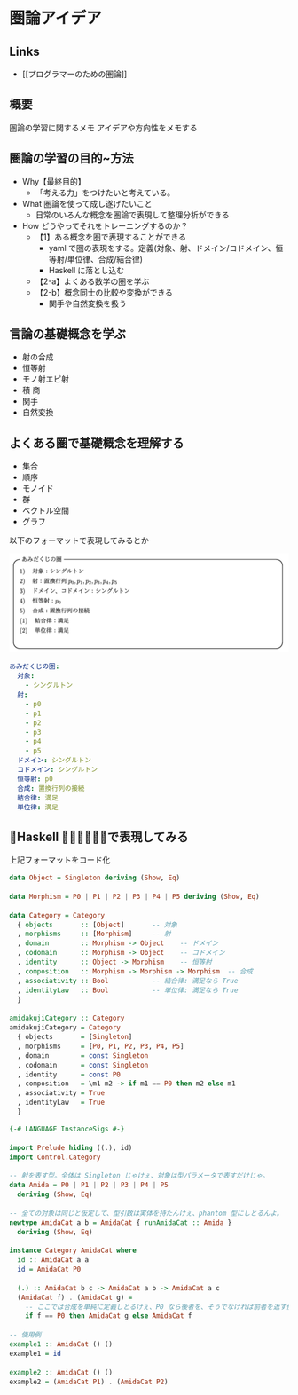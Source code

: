 # 圏論アイデア

## Links
- [[プログラマーのための圏論]]

## 概要

圏論の学習に関するメモ
アイデアや方向性をメモする

## 圏論の学習の目的~方法

- Why【最終目的】
	- 「考える力」をつけたいと考えている。
- What 圏論を使って成し遂げたいこと
	- 日常のいろんな概念を圏論で表現して整理分析ができる
- How どうやってそれをトレーニングするのか？
	- 【1】ある概念を圏で表現することができる
		- yaml で圏の表現をする。定義(対象、射、ドメイン/コドメイン、恒等射/単位律、合成/結合律)
		- Haskell に落とし込む
	- 【2-a】よくある数学の圏を学ぶ
	- 【2-b】概念同士の比較や変換ができる
		- 関手や自然変換を扱う

## 言論の基礎概念を学ぶ

- 射の合成
- 恒等射
- モノ射エピ射
- 積 商
- 関手
- 自然変換

## よくある圏で基礎概念を理解する

- 集合
- 順序
- モノイド
- 群
- ベクトル空間
- グラフ

以下のフォーマットで表現してみるとか

![](i/%E3%82%B9%E3%82%AF%E3%83%AA%E3%83%BC%E3%83%B3%E3%82%B7%E3%83%A7%E3%83%83%E3%83%88%202025-04-03%206.48.57.png)

```yaml
あみだくじの圏:
  対象:
    - シングルトン
  射:
    - p0
    - p1
    - p2
    - p3
    - p4
    - p5
  ドメイン: シングルトン
  コドメイン: シングルトン
  恒等射: p0
  合成: 置換行列の接続
  結合律: 満足
  単位律: 満足
```

## Haskell で表現してみる

上記フォーマットをコード化
```haskell
data Object = Singleton deriving (Show, Eq)

data Morphism = P0 | P1 | P2 | P3 | P4 | P5 deriving (Show, Eq)

data Category = Category
  { objects       :: [Object]       -- 対象
  , morphisms     :: [Morphism]     -- 射
  , domain        :: Morphism -> Object    -- ドメイン
  , codomain      :: Morphism -> Object    -- コドメイン
  , identity      :: Object -> Morphism    -- 恒等射
  , composition   :: Morphism -> Morphism -> Morphism  -- 合成
  , associativity :: Bool           -- 結合律: 満足なら True
  , identityLaw   :: Bool           -- 単位律: 満足なら True
  }

amidakujiCategory :: Category
amidakujiCategory = Category
  { objects       = [Singleton]
  , morphisms     = [P0, P1, P2, P3, P4, P5]
  , domain        = const Singleton
  , codomain      = const Singleton
  , identity      = const P0
  , composition   = \m1 m2 -> if m1 == P0 then m2 else m1
  , associativity = True
  , identityLaw   = True
  }
```

```haskell
{-# LANGUAGE InstanceSigs #-}

import Prelude hiding ((.), id)
import Control.Category

-- 射を表す型。全体は Singleton じゃけぇ、対象は型パラメータで表すだけじゃ。
data Amida = P0 | P1 | P2 | P3 | P4 | P5
  deriving (Show, Eq)

-- 全ての対象は同じと仮定して、型引数は実体を持たんけぇ、phantom 型にしとるんよ。
newtype AmidaCat a b = AmidaCat { runAmidaCat :: Amida }
  deriving (Show, Eq)

instance Category AmidaCat where
  id :: AmidaCat a a
  id = AmidaCat P0

  (.) :: AmidaCat b c -> AmidaCat a b -> AmidaCat a c
  (AmidaCat f) . (AmidaCat g) =
    -- ここでは合成を単純に定義しとるけぇ、P0 なら後者を、そうでなければ前者を返す例じゃ。
    if f == P0 then AmidaCat g else AmidaCat f

-- 使用例
example1 :: AmidaCat () ()
example1 = id

example2 :: AmidaCat () ()
example2 = (AmidaCat P1) . (AmidaCat P2)
```
